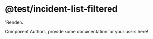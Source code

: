 @test/incident-list-filtered
===============================================
&#39;Renders

Component Authors, provide some documentation for your users here!